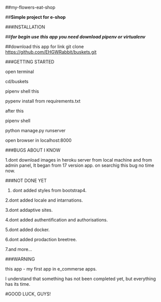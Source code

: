 ##my-flowers-eat-shop

##**Simple project for e-shop**

###INSTALLATION

##***for begin use this app you need download pipenv or virtualenv***

##download this app for link git clone https://github.com/EHGWRabbit/buskets.git

###GETTING STARTED


open terminal


cd/buskets


pipenv shell this 

pypenv install from requirements.txt 


after this 


pipenv shell


python manage.py runserver


open browser in localhost:8000


###BUGS ABOUT I KNOW

1.dont download images in heroku server from local machine and from admin panel, It began from 17 version app. on searchig this bug no time now.

###NOT DONE YET

1. dont added styles from bootstrap4.

2.dont added locale and intarnations.

3.dont addaptive sites.

4.dont added authentification and authorisations.

5.dont added docker.

6.dont added prodaction breetree.

7.and more...

###WARNING

this app - my first app in e_commerse apps.

I understand that something has not been completed yet, but everything has its time.

#GOOD LUCK, GUYS!






